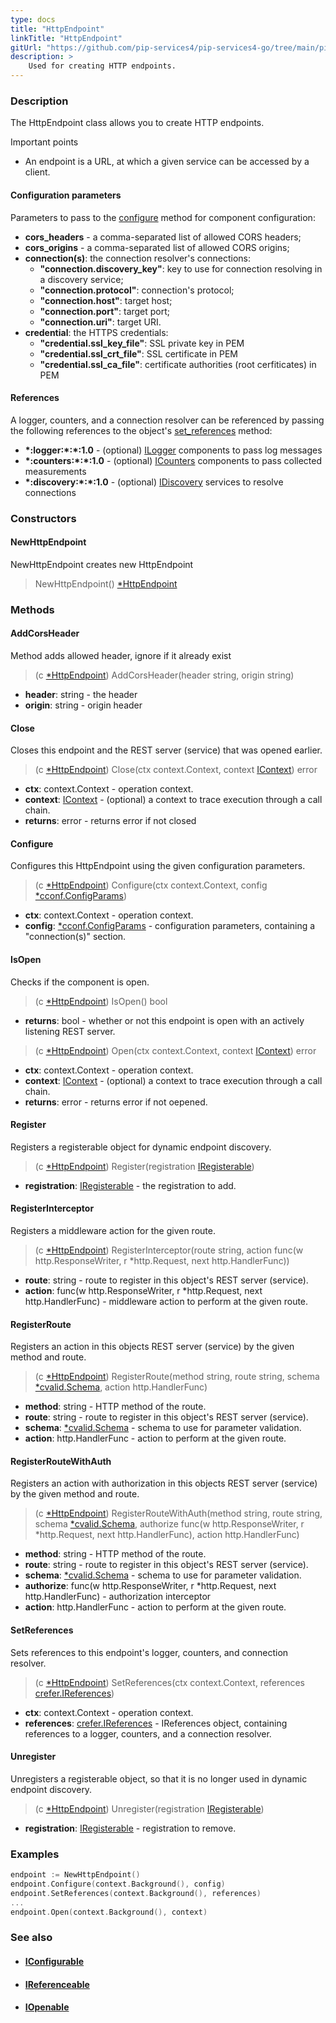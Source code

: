 ```yaml
---
type: docs
title: "HttpEndpoint"
linkTitle: "HttpEndpoint"
gitUrl: "https://github.com/pip-services4/pip-services4-go/tree/main/pip-services4-http-go"
description: >
    Used for creating HTTP endpoints. 
---
```


### Description

The HttpEndpoint class allows you to create HTTP endpoints. 

Important points

- An endpoint is a URL, at which a given service can be accessed by a client. 

#### Configuration parameters
Parameters to pass to the [configure](#configure) method for component configuration:

- **cors_headers** - a comma-separated list of allowed CORS headers;
- **cors_origins** - a comma-separated list of allowed CORS origins;
- **connection(s)**: the connection resolver's connections:
    - **"connection.discovery_key"**: key to use for connection resolving in a discovery service;
    - **"connection.protocol"**: connection's protocol;
    - **"connection.host"**: target host;
    - **"connection.port"**: target port;
    - **"connection.uri"**: target URI.
- **credential**: the HTTPS credentials:
    - **"credential.ssl_key_file"**: SSL private key in PEM
    - **"credential.ssl_crt_file"**: SSL certificate in PEM
    - **"credential.ssl_ca_file"**: certificate authorities (root cerfiticates) in PEM

#### References
A logger, counters, and a connection resolver can be referenced by passing the 
following references to the object's [set_references](#set_references) method:

- **\*:logger:\*:\*:1.0** - (optional) [ILogger](../../../observability/log/ilogger) components to pass log messages
- **\*:counters:\*:\*:1.0** - (optional) [ICounters](../../../observability/count/icounters) components to pass collected measurements
- **\*:discovery:\*:\*:1.0** - (optional) [IDiscovery](../../../config/connect/idiscovery) services to resolve connections

### Constructors

#### NewHttpEndpoint
NewHttpEndpoint creates new HttpEndpoint

> NewHttpEndpoint() [*HttpEndpoint]()

### Methods

#### AddCorsHeader
Method adds allowed header, ignore if it already exist
> (c [*HttpEndpoint]()) AddCorsHeader(header string, origin string)

- **header**: string - the header
- **origin**: string - origin header

#### Close
Closes this endpoint and the REST server (service) that was opened earlier.

> (c [*HttpEndpoint]()) Close(ctx context.Context, context [IContext](../../../components/context/icontext)) error

- **ctx**: context.Context - operation context.
- **context**: [IContext](../../../components/context/icontext) - (optional) a context to trace execution through a call chain.
- **returns**: error - returns error if not closed


#### Configure
Configures this HttpEndpoint using the given configuration parameters.

> (c [*HttpEndpoint]()) Configure(ctx context.Context, config [*cconf.ConfigParams](../../../components/config/config_params))

- **ctx**: context.Context - operation context.
- **config**: [*cconf.ConfigParams](../../../components/config/config_params) - configuration parameters, containing a "connection(s)" section.


#### IsOpen
Checks if the component is open.

> (c [*HttpEndpoint]()) IsOpen() bool

- **returns**: bool - whether or not this endpoint is open with an actively listening REST server.

> (c [*HttpEndpoint]()) Open(ctx context.Context, context [IContext](../../../components/context/icontext)) error

- **ctx**: context.Context - operation context.
- **context**: [IContext](../../../components/context/icontext) - (optional) a context to trace execution through a call chain.
- **returns**: error - returns error if not oepened.

#### Register
Registers a registerable object for dynamic endpoint discovery.

> (c [*HttpEndpoint]()) Register(registration [IRegisterable](../iregisterable))

- **registration**: [IRegisterable](../iregisterable) - the registration to add.


#### RegisterInterceptor
Registers a middleware action for the given route.

> (c [*HttpEndpoint]()) RegisterInterceptor(route string, action func(w http.ResponseWriter, r *http.Request, next http.HandlerFunc))

- **route**: string - route to register in this object's REST server (service).
- **action**: func(w http.ResponseWriter, r *http.Request, next http.HandlerFunc) - middleware action to perform at the given route.


#### RegisterRoute
Registers an action in this objects REST server (service) by the given method and route.

> (c [*HttpEndpoint]()) RegisterRoute(method string, route string, schema [*cvalid.Schema](../../../data/validate/schema), action http.HandlerFunc)

- **method**: string - HTTP method of the route.
- **route**: string - route to register in this object's REST server (service).
- **schema**: [*cvalid.Schema](../../../data/validate/schema) - schema to use for parameter validation.
- **action**: http.HandlerFunc - action to perform at the given route.


#### RegisterRouteWithAuth
Registers an action with authorization in this objects REST server (service)
by the given method and route.

> (c [*HttpEndpoint]()) RegisterRouteWithAuth(method string, route string, schema [*cvalid.Schema](../../../data/validate/schema), authorize func(w http.ResponseWriter, r *http.Request, next http.HandlerFunc), action http.HandlerFunc)

- **method**: string - HTTP method of the route.
- **route**: string - route to register in this object's REST server (service).
- **schema**: [*cvalid.Schema](../../../data/validate/schema) - schema to use for parameter validation.
- **authorize**: func(w http.ResponseWriter, r *http.Request, next http.HandlerFunc) - authorization interceptor
- **action**: http.HandlerFunc - action to perform at the given route.


#### SetReferences
Sets references to this endpoint's logger, counters, and connection resolver.

> (c [*HttpEndpoint]()) SetReferences(ctx context.Context, references [crefer.IReferences](../../../components/refer/ireferencess))

- **ctx**: context.Context - operation context.
- **references**: [crefer.IReferences](../../../components/refer/ireferences) - IReferences object, containing references to a logger, counters, and a connection resolver.


#### Unregister
Unregisters a registerable object, so that it is no longer used in dynamic endpoint discovery.

> (c [*HttpEndpoint]()) Unregister(registration [IRegisterable](../iregisterable))

- **registration**: [IRegisterable](../iregisterable) - registration to remove.

### Examples

```go
endpoint := NewHttpEndpoint()
endpoint.Configure(context.Background(), config)
endpoint.SetReferences(context.Background(), references)
...
endpoint.Open(context.Background(), context)
```

### See also
- #### [IConfigurable](../../../components/config/iconfigurable)
- #### [IReferenceable](../../../components/refer/ireferenceable)
- #### [IOpenable](../../../components/run/iopenable)

